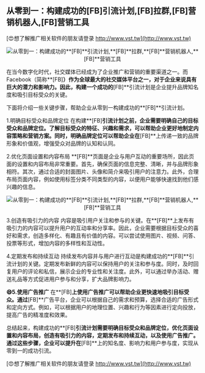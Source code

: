 ## **从零到一：构建成功的**[FB]**引流计划,**[FB]**拉群,**[FB]**营销机器人,**[FB]**营销工具**

[😍想了解推广相关软件的朋友请登录 http://www.vst.tw](http://www.vst.tw)

 <center><img src="https://vst.tw/MP4/tuiguang/png/3.png" alt="从零到一：构建成功的**[FB]**引流计划,**[FB]**拉群,**[FB]**营销机器人,**[FB]**营销工具"></center>

在当今数字化时代，社交媒体已经成为了企业推广和营销的重要渠道之一。而Facebook（简称**[FB]**）作为全球最大的社交媒体平台之一，对于企业来说具有巨大的潜力和影响力。因此，构建一个成功的**[FB]**引流计划是企业提升品牌知名度和吸引目标受众的关键。

下面将介绍一些关键步骤，帮助企业从零到一构建成功的**[FB]**引流计划。

1.明确目标受众和品牌定位
在构建**[FB]**引流计划之前，企业需要明确自己的目标受众和品牌定位。了解目标受众的特征、兴趣和需求，可以帮助企业更好地制定内容策略和营销方案。同时，明确品牌定位可以帮助企业在**[FB]**上传递一致的品牌形象和价值观，增强受众对品牌的认知和认同。

2.优化页面设置和内容布局
**[FB]**页面是企业与用户互动的重要场所，因此页面的设置和内容布局非常重要。首先，确保页面的信息完整、清晰，并与品牌形象相符。其次，通过合适的封面图片、头像和简介来吸引用户的注意力。此外，合理布局页面内容，例如使用标签分类不同类型的内容，以便用户能够快速找到他们感兴趣的信息。

 <center><img src="https://vst.tw/MP4/tuiguang/png/6.png" alt="从零到一：构建成功的**[FB]**引流计划,**[FB]**拉群,**[FB]**营销机器人,**[FB]**营销工具"></center>

3.创造有吸引力的内容
内容是吸引用户关注和参与的关键。在**[FB]**上发布有吸引力的内容可以提升用户的互动率和分享率。因此，企业需要根据目标受众的喜好和需求，创造多样化、有趣且有价值的内容。可以尝试使用图片、视频、问答、投票等形式，增加内容的多样性和互动性。

4.定期发布和持续互动
持续发布内容并与用户进行互动是构建成功的**[FB]**引流计划的关键。定期发布新鲜的内容可以保持用户的关注和参与度。同时，及时回复用户的评论和私信，展示企业的专业性和关注度。此外，可以通过举办活动、赠送礼品等方式促进用户参与和分享，扩大品牌影响力。

**😄5.使用广告推广**
在**[FB]**上使用广告推广可以帮助企业更快速地吸引目标受众。通过**[FB]**广告平台，企业可以根据自己的需求和预算，选择合适的广告形式和定向方式。例如，可以根据用户的地理位置、兴趣和行为等因素进行定向投放，提高广告的精准度和效果。

总结起来，构建成功的**[FB]**引流计划需要明确目标受众和品牌定位，优化页面设置和内容布局，创造有吸引力的内容，定期发布和持续互动，以及使用广告推广。通过这些步骤，企业可以提升在**[FB]**上的知名度、影响力和用户参与度，实现从零到一的成功引流。

[😍想了解推广相关软件的朋友请登录 http://www.vst.tw](http://www.vst.tw)



